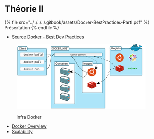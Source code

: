# Théorie II

{% file src="../../../../.gitbook/assets/Docker-BestPractices-PartI.pdf" %}
Présentation
{% endfile %}

* [Source Docker - Best Dev Practices](https://docs.docker.com/develop/dev-best-practices/)

<figure><img src="../../../../.gitbook/assets/image (3).png" alt=""><figcaption><p>Infra Docker</p></figcaption></figure>

* [Docker Overview](https://docs.docker.com/get-started/overview/)
* [Scalability](https://microservices.io/articles/scalecube.html)
